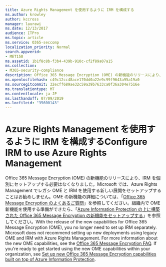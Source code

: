 ```yaml
---
title: Azure Rights Management を使用するように IRM を構成する
ms.author: krowley
author: kccross
manager: laurawi
ms.date: 12/13/2017
audience: ITPro
ms.topic: article
ms.service: O365-seccomp
localization_priority: Normal
search.appverid:
- MET150
ms.assetid: 1b1f8c8b-f3b4-439b-910c-cf2f89a07a15
ms.collection:
- M365-security-compliance
description: Office 365 Message Encryption (OME) の新機能のリリースにより、IRM を個別にセットアップする必要はなくなりました。 Microsoft では、Azure Rights Management でレガシ OME と IRM を使用する新しい展開をセットアップすることはお勧めしません。 OME の新機能の詳細については、「Office 365 Message Encryption のよくあるご質問」を参照してください。 組織内で OME 新機能を使用する準備ができたら、「Azure Information Protection の上に構築された Office 365 Message Encryption の新機能をセットアップする」を参照してください。
ms.openlocfilehash: c49c12cc48ace170dd0a22e9c99f9643a95a19a0
ms.sourcegitcommit: 32ecff689ae32c59a39b7633ca0f36a304e7516e
ms.translationtype: MT
ms.contentlocale: ja-JP
ms.lasthandoff: 07/09/2019
ms.locfileid: "35600143"
---
```

# <a name="configure-irm-to-use-azure-rights-management"></a><span data-ttu-id="2073f-106">Azure Rights Management を使用するように IRM を構成する</span><span class="sxs-lookup"><span data-stu-id="2073f-106">Configure IRM to use Azure Rights Management</span></span>

<span data-ttu-id="2073f-p102">Office 365 Message Encryption (OME) の新機能のリリースにより、IRM を個別にセットアップする必要はなくなりました。Microsoft では、Azure Rights Management でレガシ OME と IRM を使用する新しい展開をセットアップすることはお勧めしません。OME の新機能の詳細については、「[Office 365 Message Encryption のよくあるご質問](https://support.office.com/article/0432dce9-d9b6-4e73-8a13-4a932eb0081e)」を参照してください。組織内で OME 新機能を使用する準備ができたら、「[Azure Information Protection の上に構築された Office 365 Message Encryption の新機能をセットアップする](https://support.office.com/article/7ff0c040-b25c-4378-9904-b1b50210d00e)」を参照してください。</span><span class="sxs-lookup"><span data-stu-id="2073f-p102">With the release of the new capabilities for Office 365 Message Encryption (OME), you no longer need to set up IRM separately. Microsoft does not recommend setting up new deployments using legacy OME and IRM with Azure Rights Management. For more information about the new OME capabilities, see the [Office 365 Message Encryption FAQ](https://support.office.com/article/0432dce9-d9b6-4e73-8a13-4a932eb0081e). If you're ready to get started using the new OME capabilities within your organization, see [Set up new Office 365 Message Encryption capabilities built on top of Azure Information Protection](https://support.office.com/article/7ff0c040-b25c-4378-9904-b1b50210d00e).</span></span>
  

